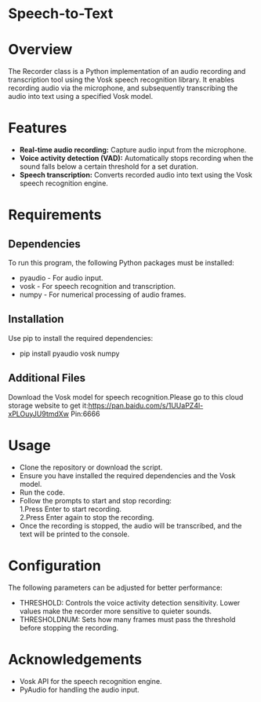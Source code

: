 # Speech-to-Text
# Overview
The Recorder class is a Python implementation of an audio recording and transcription tool using the Vosk speech recognition library. It enables recording audio via the microphone, and subsequently transcribing the audio into text using a specified Vosk model.
# Features
- **Real-time audio recording:** Capture audio input from the microphone.
- **Voice activity detection (VAD):** Automatically stops recording when the sound falls below a certain threshold for a set duration.
- **Speech transcription:** Converts recorded audio into text using the Vosk speech recognition engine.
# Requirements
## Dependencies
To run this program, the following Python packages must be installed:
- pyaudio - For audio input.
- vosk - For speech recognition and transcription.
- numpy - For numerical processing of audio frames.
## Installation
Use pip to install the required dependencies:
- pip install pyaudio vosk numpy
## Additional Files
Download the Vosk model for speech recognition.Please go to this cloud storage website to get it:https://pan.baidu.com/s/1UUaPZ4l-xPLOuyJU9tmdXw Pin:6666   
# Usage
- Clone the repository or download the script.
- Ensure you have installed the required dependencies and the Vosk model.
- Run the code.
- Follow the prompts to start and stop recording:<br>1.Press Enter to start recording.<br>2.Press Enter again to stop the recording.<br>
- Once the recording is stopped, the audio will be transcribed, and the text will be printed to the console.
# Configuration
The following parameters can be adjusted for better performance:
- THRESHOLD: Controls the voice activity detection sensitivity. Lower values make the recorder more sensitive to quieter sounds.
- THRESHOLDNUM: Sets how many frames must pass the threshold before stopping the recording.
# Acknowledgements
- Vosk API for the speech recognition engine.
- PyAudio for handling the audio input.
